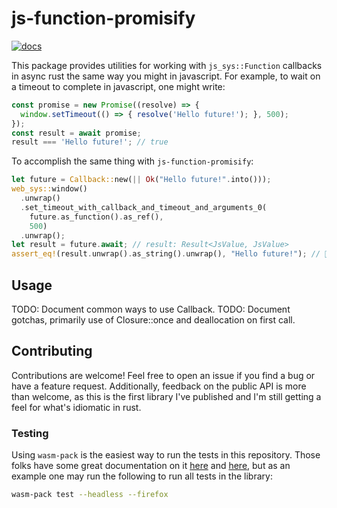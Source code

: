 # js-function-promisify

[![docs](https://docs.rs/js-function-promisify/badge.svg)](https://docs.rs/js-function-promisify/)

This package provides utilities for working with `js_sys::Function` callbacks in async rust the same way you might in javascript. For example, to wait on a timeout to complete in javascript, one might write:

```js
const promise = new Promise((resolve) => {
  window.setTimeout(() => { resolve('Hello future!'); }, 500);
});
const result = await promise;
result === 'Hello future!'; // true
```

To accomplish the same thing with `js-function-promisify`:

```rust
let future = Callback::new(|| Ok("Hello future!".into()));
web_sys::window()
  .unwrap()
  .set_timeout_with_callback_and_timeout_and_arguments_0(
    future.as_function().as_ref(),
    500)
  .unwrap();
let result = future.await; // result: Result<JsValue, JsValue>
assert_eq!(result.unwrap().as_string().unwrap(), "Hello future!"); // 🦀
```

## Usage

TODO: Document common ways to use Callback.
TODO: Document gotchas, primarily use of Closure::once and deallocation on first call.

## Contributing

Contributions are welcome! Feel free to open an issue if you find a bug or have a feature request. Additionally, feedback on the public API is more than welcome, as this is the first library I've published and I'm still getting a feel for what's idiomatic in rust.

### Testing

Using `wasm-pack` is the easiest way to run the tests in this repository. Those folks have some great documentation on it [here](https://rustwasm.github.io/docs/wasm-pack/commands/test.html) and [here](https://rustwasm.github.io/docs/wasm-bindgen/wasm-bindgen-test/usage.html), but as an example one may run the following to run all tests in the library:

```sh
wasm-pack test --headless --firefox
```